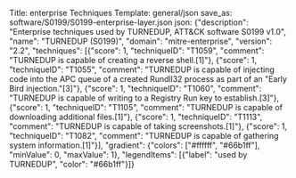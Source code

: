 Title: enterprise Techniques
Template: general/json
save_as: software/S0199/S0199-enterprise-layer.json
json: {"description": "Enterprise techniques used by TURNEDUP, ATT&CK software S0199 v1.0", "name": "TURNEDUP (S0199)", "domain": "mitre-enterprise", "version": "2.2", "techniques": [{"score": 1, "techniqueID": "T1059", "comment": "TURNEDUP is capable of creating a reverse shell.[1]"}, {"score": 1, "techniqueID": "T1055", "comment": "TURNEDUP is capable of injecting code into the APC queue of a created Rundll32 process as part of an \"Early Bird injection.\"[3]"}, {"score": 1, "techniqueID": "T1060", "comment": "TURNEDUP is capable of writing to a Registry Run key to establish.[3]"}, {"score": 1, "techniqueID": "T1105", "comment": "TURNEDUP is capable of downloading additional files.[1]"}, {"score": 1, "techniqueID": "T1113", "comment": "TURNEDUP is capable of taking screenshots.[1]"}, {"score": 1, "techniqueID": "T1082", "comment": "TURNEDUP is capable of gathering system information.[1]"}], "gradient": {"colors": ["#ffffff", "#66b1ff"], "minValue": 0, "maxValue": 1}, "legendItems": [{"label": "used by TURNEDUP", "color": "#66b1ff"}]}